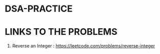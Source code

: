 # DSA-PRACTICE

# LINKS TO THE PROBLEMS

1. Reverse an Integer : https://leetcode.com/problems/reverse-integer
